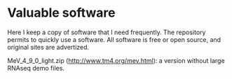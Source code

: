Valuable software
=================

Here I keep a copy of software that I need frequently. The repository permits to quickly use a software. All software is free or open source, and original sites are advertized.

MeV_4_9_0_light.zip (http://www.tm4.org/mev.html): a version without large RNAseq demo files.
